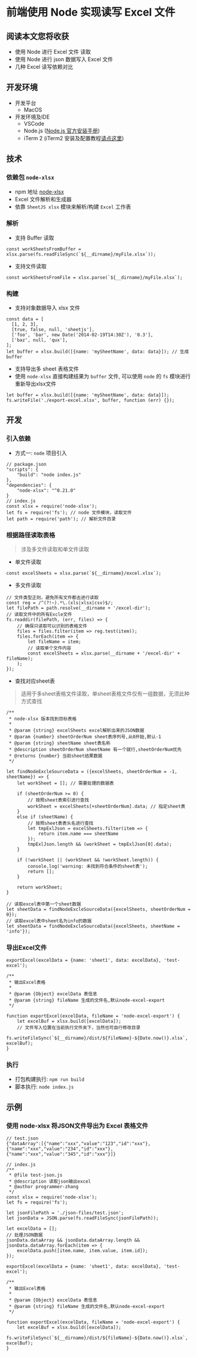 # 前端使用 Node 实现读写 Excel 文件

## 阅读本文您将收获
* 使用 Node 进行 Excel 文件 读取
* 使用 Node 进行 json 数据写入 Excel 文件
* 几种 Excel 读写依赖对比

## 开发环境
* 开发平台
	* MacOS
* 开发环境及IDE
	* VSCode
	* Node.js ([Node.js 官方安装手册](https://www.runoob.com/nodejs/nodejs-install-setup.html))
	* iTerm 2 (iTerm2 安装及配置教程[请点这里](./item2.md))

## 技术
### 依赖包 `node-xlsx`
* npm 地址 [node-xlsx](https://www.npmjs.com/package/node-xlsx)
* Excel 文件解析和生成器
* 依靠 `SheetJS xlsx` 模块来解析/构建 `Excel` 工作表

### 解析
* 支持 Buffer 读取

```
const workSheetsFromBuffer = xlsx.parse(fs.readFileSync(`${__dirname}/myFile.xlsx`));
```
* 支持文件读取

```
const workSheetsFromFile = xlsx.parse(`${__dirname}/myFile.xlsx`);
```

### 构建
* 支持对象数据导入 xlsx 文件

```
const data = [
  [1, 2, 3],
  [true, false, null, 'sheetjs'],
  ['foo', 'bar', new Date('2014-02-19T14:30Z'), '0.3'],
  ['baz', null, 'qux'],
];
let buffer = xlsx.build([{name: 'mySheetName', data: data}]); // 生成 buffer
```

* 支持导出多 sheet 表格文件
* 使用 `node-xlsx` 直接构建结果为 `buffer` 文件, 可以使用 `node` 的 `fs` 模块进行重新导出xlsx文件

```
let buffer = xlsx.build([{name: 'mySheetName', data: data}]); 
fs.writeFile('./export-excel.xlsx', buffer, function (err) {});
```

## 开发
### 引入依赖
* 方式一: `node` 项目引入

```
// package.json
"scripts": {
	"build": "node index.js"
},
"dependencies": {
	"node-xlsx": "^0.21.0"
}
// index.js
const xlsx = require('node-xlsx');
let fs = require('fs'); // node 文件模块，读取文件
let path = require('path'); // 解析文件目录
```

### 根据路径读取表格
> 涉及多文件读取和单文件读取

* 单文件读取

```
const excelSheets = xlsx.parse(`${__dirname}/excel.xlsx`);
```

* 多文件读取

```
// 文件类型正则，避免所有文件都去进行读取
const reg = /^(?!~).*\.(xls|xlsx|csv)$/;
let filePath = path.resolve(__dirname + '/excel-dir');
// 读取文件中的所有Excle文件
fs.readdir(filePath, (err, files) => {
	// 确保只读取可以识别的表格文件
	files = files.filter(item => reg.test(item));
	files.forEach(item => {
		let fileName = item;
		// 读取单个文件内容
		const excelSheets = xlsx.parse(__dirname + '/excel-dir' + fileName);
	);
});
```

* 查找对应sheet表

> 适用于多sheet表格文件读取，单sheet表格文件仅有一组数据，无须此种方式查找

```
/**
 * node-xlsx 版本找到目标表格
 *
 * @param {string} excelSheets excel解析出来的JSON数据
 * @param {number} sheetOrderNum sheet表序列号,从0开始,默认-1
 * @param {string} sheetName sheet表名称
 * @description sheetOrderNum sheetName 有一个就行,sheetOrderNum优先
 * @returns {number} 当前sheet结果数据
 */

let findNodeExcleSourceData = ({excelSheets, sheetOrderNum = -1, sheetName}) => {
    let workSheet = []; // 需要处理的数据表

    if (sheetOrderNum >= 0) {
        // 按照sheet表索引进行查找
        workSheet = excelSheets[+sheetOrderNum].data; // 指定sheet表
    }
    else if (sheetName) {
        // 按照sheet表表头名进行查找
        let tmpExlJson = excelSheets.filter(item => {
            return item.name === sheetName
        });
        tmpExlJson.length && (workSheet = tmpExlJson[0].data);
    }
    
    if (!workSheet || (workSheet && !workSheet.length)) {
        console.log('warning: 未找到符合条件的sheet表');
        return [];
    }

    return workSheet;
}

// 读取excel表中第一个sheet数据
let sheetData = findNodeExcleSourceData({excelSheets, sheetOrderNum = 0});
// 读取excel表中sheet名为info的数据
let sheetData = findNodeExcleSourceData({excelSheets, sheetName = 'info'});
```

### 导出Excel文件

```
exportExcel(excelData = {name: 'sheet1', data: excelData}, 'test-excel');

/**
 * 输出Excel表格
 *
 * @param {Object} excelData 表信息
 * @param {string} fileName 生成的文件名,默认node-excel-export
 */

function exportExcel(excelData, fileName = 'node-excel-export') {
    let excelBuf = xlsx.build([excelData]);
    // 文件写入位置在当前执行文件夹下，当然也可自行修改目录
    fs.writeFileSync(`${__dirname}/dist/${fileName}-${Date.now()}.xlsx`, excelBuf);
}
```

### 执行
* 打包构建执行: `npm run build`
* 脚本执行: `node index.js`

## 示例
### 使用 node-xlsx 将JSON文件导出为 Excel 表格文件

```
// test.json
{"dataArray":[{"name":"xxx","value":"123","id":"xxx"},{"name":"xxx","value":"234","id":"xxx"},{"name":"xxx","value":"345","id":"xxx"}]}

// index.js
/**
 * @file test-json.js
 * @description 读取json输出excel
 * @author programmer-zhang
 */
const xlsx = require('node-xlsx');
let fs = require('fs');

let jsonFilePath = './json-files/test.json';
let jsonData = JSON.parse(fs.readFileSync(jsonFilePath));

let excelData = [];
// 处理JSON数据
jsonData.dataArray && jsonData.dataArray.length && jsonData.dataArray.forEach(item => {
	excelData.push([item.name, item.value, item.id]);
});

exportExcel(excelData = {name: 'sheet1', data: excelData}, 'test-excel');

/**
 * 输出Excel表格
 *
 * @param {Object} excelData 表信息
 * @param {string} fileName 生成的文件名,默认node-excel-export
 */

function exportExcel(excelData, fileName = 'node-excel-export') {
    let excelBuf = xlsx.build([excelData]);
    fs.writeFileSync(`${__dirname}/dist/${fileName}-${Date.now()}.xlsx`, excelBuf);
}
```